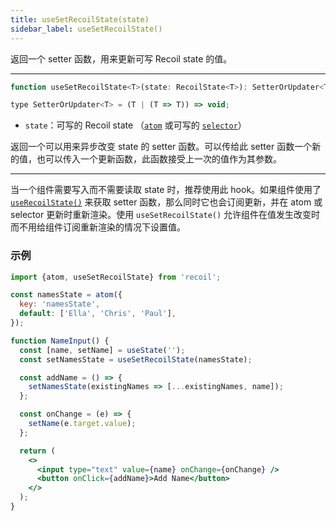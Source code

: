 ```yaml
---
title: useSetRecoilState(state)
sidebar_label: useSetRecoilState()
---
```


返回一个 setter 函数，用来更新可写 Recoil state 的值。

---

```jsx
function useSetRecoilState<T>(state: RecoilState<T>): SetterOrUpdater<T>;

type SetterOrUpdater<T> = (T | (T => T)) => void;
```

- `state`：可写的 Recoil state （[`atom`](/docs/api-reference/core/atom) 或可写的 [`selector`](/docs/api-reference/core/selector)）

返回一个可以用来异步改变 state 的 setter 函数。可以传给此 setter 函数一个新的值，也可以传入一个更新函数，此函数接受上一次的值作为其参数。

---

当一个组件需要写入而不需要读取 state 时，推荐使用此 hook。如果组件使用了 [`useRecoilState()`](/docs/api-reference/core/useRecoilState) 来获取 setter 函数，那么同时它也会订阅更新，并在 atom 或 selector 更新时重新渲染。使用 `useSetRecoilState()` 允许组件在值发生改变时而不用给组件订阅重新渲染的情况下设置值。

### 示例

```jsx
import {atom, useSetRecoilState} from 'recoil';

const namesState = atom({
  key: 'namesState',
  default: ['Ella', 'Chris', 'Paul'],
});

function NameInput() {
  const [name, setName] = useState('');
  const setNamesState = useSetRecoilState(namesState);

  const addName = () => {
    setNamesState(existingNames => [...existingNames, name]);
  };

  const onChange = (e) => {
    setName(e.target.value);
  };

  return (
    <>
      <input type="text" value={name} onChange={onChange} />
      <button onClick={addName}>Add Name</button>
    </>
  );
}
```
